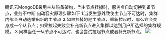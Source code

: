 ﻿腾讯云MongoDB采用主从热备架构，当主节点挂掉时，服务会自动切换到备节点，业务不中断
自动容灾原理步骤如下
1.当发生意外致使主节点不可达时，集群内部会自动选举出新的主节点
2.如果挂掉的是主节点，重新拉起时，那么它会变身成一个从节点；如果拉起失败会补充新节点进入集群以达到用户所选择的集群规模。
3.同样当任一从节点不可达时，也会尝试拉起节点或者补充新节点。
![](https://mc.qcloudimg.com/static/img/5cdada2069c890c3ba44486641413d20/zidongrongzai.png)